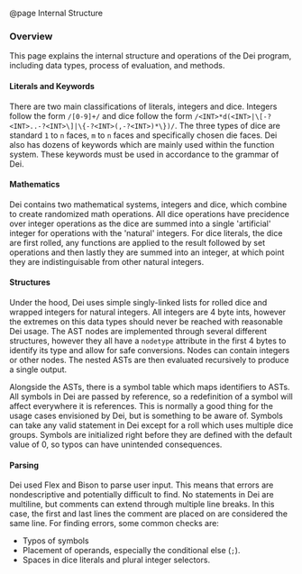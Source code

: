 @page Internal Structure

### Overview

This page explains the internal structure and operations of the Dei program, including data types, process of evaluation, and methods.

#### Literals and Keywords

There are two main classifications of literals, integers and dice. Integers follow the form `/[0-9]+/` and dice follow the form `/<INT>*d(<INT>|\[-?<INT>..-?<INT>\]|\{-?<INT>(,-?<INT>)*\})/`. The three types of dice are standard `1` to `n` faces, `m` to `n` faces and specifically chosen die faces. Dei also has dozens of keywords which are mainly used within the function system. These keywords must be used in accordance to the grammar of Dei.

#### Mathematics

Dei contains two mathematical systems, integers and dice, which combine to create randomized math operations. All dice operations have precidence over integer operations as the dice are summed into a single 'artificial' integer for operations with the 'natural' integers. For dice literals, the dice are first rolled, any functions are applied to the result followed by set operations and then lastly they are summed into an integer, at which point they are indistinguisable from other natural integers.

#### Structures

Under the hood, Dei uses simple singly-linked lists for rolled dice and wrapped integers for natural integers. All integers are 4 byte ints, however the extremes on this data types should never be reached with reasonable Dei usage. The AST nodes are implemented through several different structures, however they all have a `nodetype` attribute in the first 4 bytes to identify its type and allow for safe conversions. Nodes can contain integers or other nodes. The nested ASTs are then evaluated recursively to produce a single output.

Alongside the ASTs, there is a symbol table which maps identifiers to ASTs. All symbols in Dei are passed by reference, so a redefinition of a symbol will affect everywhere it is references. This is normally a good thing for the usage cases envisioned by Dei, but is something to be aware of. Symbols can take any valid statement in Dei except for a roll which uses multiple dice groups. Symbols are initialized right before they are defined with the default value of 0, so typos can have unintended consequences.

#### Parsing

Dei used Flex and Bison to parse user input. This means that errors are nondescriptive and potentially difficult to find. No statements in Dei are multiline, but comments can extend through multiple line breaks. In this case, the first and last lines the comment are placed on are considered the same line. For finding errors, some common checks are:
* Typos of symbols
* Placement of operands, especially the conditional else (`;`).
* Spaces in dice literals and plural integer selectors.
